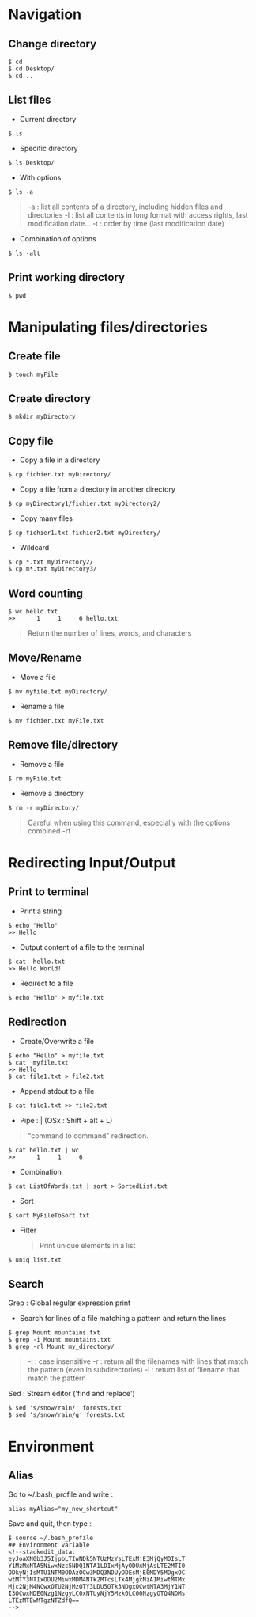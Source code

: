 

# Navigation
## Change directory
```shell
$ cd 
$ cd Desktop/
$ cd ..
```
## List files 
- Current directory
```shell 
$ ls
```
- Specific directory 
```shell 
$ ls Desktop/
```
- With options
```shell
$ ls -a
```
> -a : list all contents of a directory, including hidden files and directories
> -l : list all contents in long format with access rights, last modification date...
> -t : order by time (last modification date)

- Combination of options 
```shell
$ ls -alt
```
## Print working directory
```shell
$ pwd
```

# Manipulating files/directories
## Create file
```shell
$ touch myFile
```
## Create directory
```shell
$ mkdir myDirectory
```
## Copy file
- Copy a file in a directory
```shell
$ cp fichier.txt myDirectory/
```
- Copy a file from a directory in another directory
```shell
$ cp myDirectory1/fichier.txt myDirectory2/
```
- Copy many files 
```shell
$ cp fichier1.txt fichier2.txt myDirectory/
```
- Wildcard
```shell
$ cp *.txt myDirectory2/
$ cp m*.txt myDirectory3/
```
## Word counting
```shell
$ wc hello.txt
>>      1     1     6 hello.txt
```
> Return the number of lines, words, and characters
## Move/Rename
- Move a file 
```shell
$ mv myfile.txt myDirectory/
```
- Rename a file
```shell
$ mv fichier.txt myFile.txt
```

## Remove file/directory
- Remove a file 
```shell
$ rm myFile.txt
```
- Remove a directory 
```shell
$ rm -r myDirectory/
```  
> Careful when using this command, especially with the options combined -rf

# Redirecting Input/Output

## Print to terminal
- Print a string
```shell
$ echo "Hello"
>> Hello
``` 
- Output content of a file to the terminal 
```shell
$ cat  hello.txt
>> Hello World!
``` 
- Redirect to a file 
```shell
$ echo "Hello" > myfile.txt
``` 
## Redirection
- Create/Overwrite a file
```shell
$ echo "Hello" > myfile.txt
$ cat  myfile.txt
>> Hello
$ cat file1.txt > file2.txt
``` 

- Append stdout to a file
```shell
$ cat file1.txt >> file2.txt
```  

- Pipe : | (OSx : Shift + alt + L)
> "command to command" redirection.
```shell
$ cat hello.txt | wc
>>      1     1     6 
```
- Combination
```shell
$ cat ListOfWords.txt | sort > SortedList.txt
```
- Sort
```shell
$ sort MyFileToSort.txt
```
- Filter
	>Print unique elements in a list 
```shell
$ uniq list.txt
```
## Search
Grep : Global regular expression print
- Search for lines of a file matching a pattern and return the lines
```shell
$ grep Mount mountains.txt
$ grep -i Mount mountains.txt
$ grep -rl Mount my_directory/
```
> -i : case insensitive 
> -r : return all the filenames with lines that match the pattern (even in subdirectories)
> -l : return list of filename that match the pattern

Sed : Stream editor ('find and replace')
```
$ sed 's/snow/rain/' forests.txt
$ sed 's/snow/rain/g' forests.txt
```
# Environment
## Alias
Go to ~/.bash_profile and write : 
```
alias myAlias="my_new_shortcut"
```
Save and quit, then type : 
```shell
$ source ~/.bash_profile
## Environment variable
<!--stackedit_data:
eyJoaXN0b3J5IjpbLTIwNDk5NTUzMzYsLTExMjE3MjQyMDIsLT
Y1MzMxNTA5NiwxNzc5NDQ1NTA1LDIxMjAyODUxMjAsLTE2MTI0
ODkyNjIsMTU1NTM0ODAzOCw3MDQ3NDUyODEsMjE0MDY5MDgxOC
wtMTY3NTIxODU2MiwxMDM4NTk2MTcsLTk4MjgxNzA1MiwtMTMx
Mjc2NjM4NCwxOTU2NjMzOTY3LDU5OTk3NDgxOCwtMTA3MjY1NT
I3OCwxNDE0Nzg1NzgyLC0xNTUyNjY5Mzk0LC00NzgyOTQ4NDMs
LTEzMTEwMTgzNTZdfQ==
-->